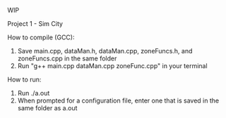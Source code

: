 WIP

Project 1 - Sim City

How to compile (GCC):
1. Save main.cpp, dataMan.h, dataMan.cpp, zoneFuncs.h, and zoneFuncs.cpp in the same folder
2. Run "g++ main.cpp dataMan.cpp zoneFunc.cpp" in your terminal

How to run:
1. Run ./a.out
2. When prompted for a configuration file, enter one that is saved in the same folder as a.out

